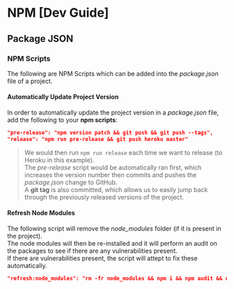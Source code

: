 # NPM [Dev Guide]

## Package JSON
### NPM Scripts
The following are NPM Scripts which can be added into the *package.json* file of a project.

#### Automatically Update Project Version
In order to automatically update the project version in a *package.json* file, add the following to your **npm scripts**:

```json
"pre-release": "npm version patch && git push && git push --tags",
"release": "npm run pre-release && git push heroku master"
```

> We would then run `npm run release` each time we want to release (to Heroku in this example).\
> The *pre-release* script would be automatically ran first, which increases the version number then commits and pushes the *package.json* change to GitHub.\
> A **git tag** is also committed, which allows us to easily jump back through the previously released versions of the project.


#### Refresh Node Modules
The following script will remove the *node_modules* folder (if it is present in the project).\
The node modules will then be re-installed and it will perform an audit on the packages to see if there are any vulnerabilities present.\
If there are vulnerabilities present, the script will attept to fix these automatically.

```json
"refresh:node_modules": "rm -fr node_modules && npm i && npm audit && npm audit fix"
```
